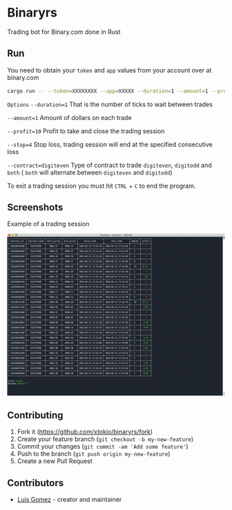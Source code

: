 # Binaryrs

Trading bot for Binary.com done in Rust

## Run

You need to obtain your `token` and `app` values from your account over at binary.com
```bash
cargo run -- --token=XXXXXXXX --app=XXXXX --duration=1 --amount=1 --profit=10 --stop=4 --contract=digiteven
```
`Options`
`--duration=1` That is the number of ticks to wait between trades

`--amount=1`   Amount of dollars on each trade

`--profit=10`  Profit to take and close the trading session

`--stop=4`     Stop loss, trading session will end at the specified consecutive loss

`--contract=digiteven` Type of contract to trade `digiteven`, `digitodd` and `both` ( `both` will alternate between `digiteven` and `digitodd`)

To exit a trading session you must hit `CTRL` + `C` to end the program.

## Screenshots

Example of a trading session

![binary 01](screenshot_binaryrs.png)

## Contributing

1. Fork it (<https://github.com/xtokio/binaryrs/fork>)
2. Create your feature branch (`git checkout -b my-new-feature`)
3. Commit your changes (`git commit -am 'Add some feature'`)
4. Push to the branch (`git push origin my-new-feature`)
5. Create a new Pull Request

## Contributors

- [Luis Gomez](https://github.com/xtokio) - creator and maintainer
